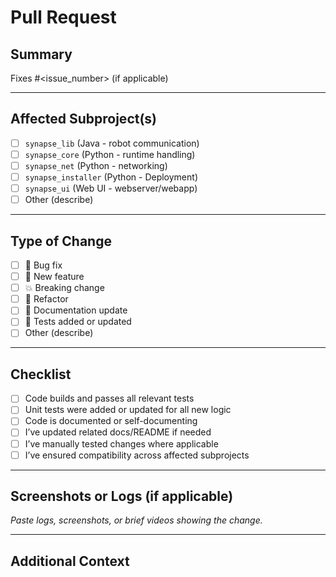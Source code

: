 # Pull Request

## Summary

<!-- Provide a concise explanation of the change. Link related issues if any. -->

Fixes #<issue_number> (if applicable)

---

## Affected Subproject(s)

<!-- Check all that apply -->

- [ ] `synapse_lib` (Java - robot communication)
- [ ] `synapse_core` (Python - runtime handling)
- [ ] `synapse_net` (Python - networking)
- [ ] `synapse_installer` (Python - Deployment)
- [ ] `synapse_ui` (Web UI - webserver/webapp)
- [ ] Other (describe)

---

## Type of Change

- [ ] 🐛 Bug fix
- [ ] 🚀 New feature
- [ ] 💥 Breaking change
- [ ] 🧼 Refactor
- [ ] 📝 Documentation update
- [ ] 🧪 Tests added or updated
- [ ] Other (describe)

---

## Checklist

- [ ] Code builds and passes all relevant tests
- [ ] Unit tests were added or updated for all new logic
- [ ] Code is documented or self-documenting
- [ ] I’ve updated related docs/README if needed
- [ ] I’ve manually tested changes where applicable
- [ ] I’ve ensured compatibility across affected subprojects

---

## Screenshots or Logs (if applicable)

_Paste logs, screenshots, or brief videos showing the change._

---

## Additional Context

<!-- Anything else reviewers should know? Dependencies? Build steps? -->
